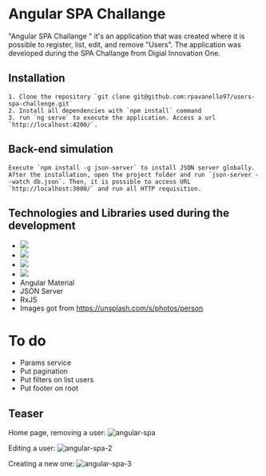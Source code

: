 # Angular SPA Challange

"Angular SPA Challange " it's an application that was created where it is possible to register, list, edit, and remove "Users". The application was developed during the SPA Challange from Digial Innovation One.

## Installation

    1. Clone the repository `git clone git@github.com:rpavanello97/users-spa-challenge.git`
    2. Install all dependencies with `npm install` command
    3. run `ng serve` to execute the application. Access a url `http://localhost:4200/`.

## Back-end simulation

    Execute `npm install -g json-server` to install JSON server globally. After the installation, open the project folder and run `json-server --watch db.json`. Then, it is possible to access URL `http://localhost:3000/` and run all HTTP requisition.

## Technologies  and Libraries used during the development

- <img src="https://img.shields.io/badge/Angular-DD0031?style=for-the-badge&logo=angular&logoColor=white" />    
- <img src="https://img.shields.io/badge/TypeScript-007ACC?style=for-the-badge&logo=typescript&logoColor=white" />     
- <img src="https://img.shields.io/badge/HTML5-E34F26?style=for-the-badge&logo=html5&logoColor=white" />
- <img src="https://img.shields.io/badge/Sass-CC6699?style=for-the-badge&logo=sass&logoColor=white" />
- Angular Material
- JSON Server
- RxJS
- Images got from https://unsplash.com/s/photos/person


# To do
 - Params service
 - Put pagination
 - Put filters on list users
 - Put footer on root


## Teaser

Home page, removing a user:
![angular-spa](https://user-images.githubusercontent.com/53226501/145026667-36147fc5-ca22-43c8-907c-37c7b3de7732.gif)

Editing a user:
![angular-spa-2](https://user-images.githubusercontent.com/53226501/145026932-3995b8cc-cc2b-4740-86bc-8244b8858a34.gif)

Creating a new one:
![angular-spa-3](https://user-images.githubusercontent.com/53226501/145027098-a3de643c-8700-4258-8f36-3fdc3bb1a8ea.gif)

